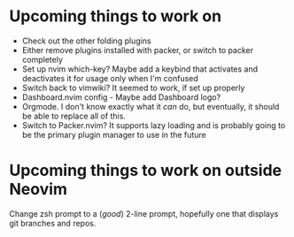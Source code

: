 # Upcoming things to work on
- Check out the other folding plugins
- Either remove plugins installed with packer, or switch to packer completely
- Set up nvim which-key? Maybe add a keybind that activates and deactivates it for usage only when I'm confused
- Switch back to vimwiki? It seemed to work, if set up properly
- Dashboard.nvim config - Maybe add Dashboard logo?
- Orgmode. I don't know exactly what it *can* do, but eventually, it should be able to replace all of this.
- Switch to Packer.nvim? It supports lazy loading and is probably going to be the primary plugin manager to use in the future

# Upcoming things to work on outside Neovim
Change zsh prompt to a (*good*) 2-line prompt, hopefully one that displays git branches and repos.
